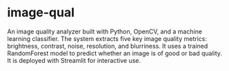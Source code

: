# image-qual
An image quality analyzer built with Python, OpenCV, and a machine learning classifier. The system extracts five key image quality metrics: brightness, contrast, noise, resolution, and blurriness. It uses a trained RandomForest model to predict whether an image is of good or bad quality. It is deployed with Streamlit for interactive use.
